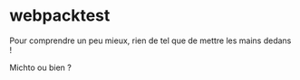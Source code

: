 # webpacktest

Pour comprendre un peu mieux, rien de tel que de mettre les mains dedans !

Michto ou bien ?
